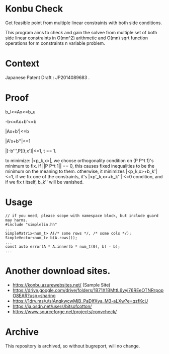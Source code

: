 # Konbu Check
Get feasible point from multiple linear constraints with both side conditions.

This program aims to check and gain the solvee from multiple set of both side linear constraints in O(mn^2) arithmetic and O(mn) sqrt function operations for m constraints n variable problem.

# Context
Japanese Patent Draft : JP2014089683 . 

# Proof
b_l&lt;=Ax&lt;=b_u

-b&lt;=Ax+b'&lt;=b

|Ax+b'|&lt;=b

|A'x+b''|&lt;=1

|\[-b''',P\]\[t,x'\]|&lt;=1, t == 1.

to minimize: |&lt;p\_k,x&gt;|, we choose orthogonality condition on (P P^t 1)'s minimum to fix.
if ||P P^t 1|| == 0, this causes fixed inequalities to be the minimum on the meaning to them.
otherwise, it minimizes |&lt;p\_k,x&gt;+b\_k'| &lt;=1, if we fix one of the constraints, it's |&lt;p'\_k,x&gt;+b\_k''| &lt;=0 condition, and if we fix t itself, b\_k'' will be vanished.

# Usage
    // if you need, please scope with namespace block, but include guard may harms.
    #include "simplelin.hh"
    ...
    SimpleMatrix<num_t> A(/* some rows */, /* some cols */);
    SimpleVector<num_t> b(A.rows());
    ...
    const auto error(A * A.inner(b * num_t(0), b) - b);
    ...

# Another download sites.
* https://konbu.azurewebsites.net/ (Sample Site)
* https://drive.google.com/drive/folders/1B71X1BMttL6yyi76REeOTNRrpopO8EAR?usp=sharing
* https://1drv.ms/u/s!AnqkwcwMjB_PaDIfXya_M3-aLXw?e=qzfKcU
* https://ja.osdn.net/users/bitsofcotton/
* https://www.sourceforge.net/projects/convcheck/

# Archive
This repository is archived, so without bugreport, will no change.

